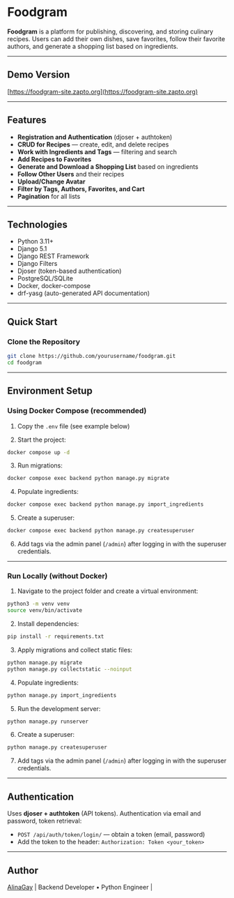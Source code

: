 # Foodgram

**Foodgram** is a platform for publishing, discovering, and storing culinary recipes.
Users can add their own dishes, save favorites, follow their favorite authors, and generate a shopping list based on ingredients.

---

## Demo Version

[https://foodgram-site.zapto.org](https://foodgram-site.zapto.org)

---

## Features

* **Registration and Authentication** (djoser + authtoken)
* **CRUD for Recipes** — create, edit, and delete recipes
* **Work with Ingredients and Tags** — filtering and search
* **Add Recipes to Favorites**
* **Generate and Download a Shopping List** based on ingredients
* **Follow Other Users** and their recipes
* **Upload/Change Avatar**
* **Filter by Tags, Authors, Favorites, and Cart**
* **Pagination** for all lists

---

## Technologies

* Python 3.11+
* Django 5.1
* Django REST Framework
* Django Filters
* Djoser (token-based authentication)
* PostgreSQL/SQLite
* Docker, docker-compose
* drf-yasg (auto-generated API documentation)

---

## Quick Start

### Clone the Repository

```bash
git clone https://github.com/yourusername/foodgram.git
cd foodgram
```

---

## Environment Setup

### Using Docker Compose (recommended)

1. Copy the `.env` file (see example below)

2. Start the project:

```bash
docker compose up -d
```

3. Run migrations:

```bash
docker compose exec backend python manage.py migrate
```

4. Populate ingredients:

```bash
docker compose exec backend python manage.py import_ingredients
```

5. Create a superuser:

```bash
docker compose exec backend python manage.py createsuperuser
```

6. Add tags via the admin panel (`/admin`) after logging in with the superuser credentials.

---

### Run Locally (without Docker)

1. Navigate to the project folder and create a virtual environment:

```bash
python3 -m venv venv
source venv/bin/activate
```

2. Install dependencies:

```bash
pip install -r requirements.txt
```

3. Apply migrations and collect static files:

```bash
python manage.py migrate
python manage.py collectstatic --noinput
```

4. Populate ingredients:

```bash
python manage.py import_ingredients
```

5. Run the development server:

```bash
python manage.py runserver
```

6. Create a superuser:

```bash
python manage.py createsuperuser
```

7. Add tags via the admin panel (`/admin`) after logging in with the superuser credentials.

---

## Authentication

Uses **djoser + authtoken** (API tokens).
Authentication via email and password, token retrieval:

* `POST /api/auth/token/login/` — obtain a token (email, password)
* Add the token to the header: `Authorization: Token <your_token>`

---

## Author

[AlinaGay](https://github.com/AlinaGay)
| Backend Developer • Python Engineer |

